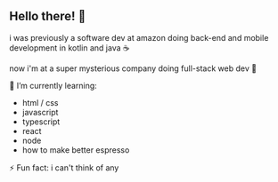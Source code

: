 ## Hello there! 👋

i was previously a software dev at amazon doing back-end and mobile development in kotlin and java ☕️

now i'm at a super mysterious company doing full-stack web dev 🤖

🌱 I’m currently learning:
- html / css
- javascript
- typescript
- react
- node
- how to make better espresso

⚡ Fun fact:
i can't think of any 
